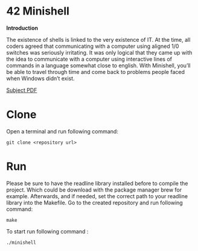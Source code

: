 # 42 Minishell

<strong>Introduction</strong>


The existence of shells is linked to the very existence of IT. At the time, all coders agreed that communicating with a computer using aligned 1/0 switches was seriously irritating. It was only logical that they came up with the idea to communicate with
a computer using interactive lines of commands in a language somewhat close to english.
With Minishell, you’ll be able to travel through time and come back to problems people faced when Windows didn’t exist.

[Subject PDF](https://github.com/williamollio/minishell/tree/master/subject)

# Clone
Open a terminal and run following command:
```
git clone <repository url>
```
# Run
Please be sure to have the readline library installed before to compile the project. Which could be download with the package manager brew for example. Afterwards, and if needed, set the correct path to your readline library into the Makefile.
Go to the created repository and run following command:
```
make
```
To start run following command :
```
./minishell
```


